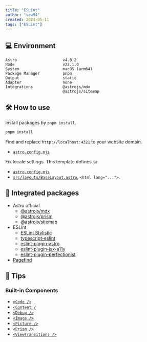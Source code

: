 ```yaml
---
title: "ESLint"
author: "vew94"
created: 2024-05-11
tags: ["ESLint"]
---
```


## 💻 Environment

```console
Astro                    v4.8.2
Node                     v22.1.0
System                   macOS (arm64)
Package Manager          pnpm
Output                   static
Adapter                  none
Integrations             @astrojs/mdx
                         @astrojs/sitemap
```

## 🛠️ How to use

Install packages by `pnpm install`.

```bash
pnpm install
```

Find and replace `http://localhost:4321` to your website domain.

- [`astro.config.mjs`](./astro.config.mjs)

Fix locale settings. This template defines `ja`.

- [`astro.config.mjs`](./astro.config.mjs)
- [`src/layouts/BaseLayout.astro`](src/layouts/BaseLayout.astro), `<html lang="...">`.

## 🚀 Integrated packages

- Astro official
  - [@astrojs/mdx](https://docs.astro.build/guides/integrations-guide/mdx/)
  - [@astrojs/prism](https://docs.astro.build/ja/reference/api-reference/#prism-)
  - [@astrojs/sitemap](https://docs.astro.build/guides/integrations-guide/sitemap/)
- ESLint
  - [ESLint Stylistic](https://eslint.style)
  - [typescript-eslint](https://typescript-eslint.io)
  - [eslint-plugin-astro](https://ota-meshi.github.io/eslint-plugin-astro/)
  - [eslint-plugin-jsx-a11y](https://github.com/jsx-eslint/eslint-plugin-jsx-a11y)
  - [eslint-plugin-perfectionist](https://eslint-plugin-perfectionist.azat.io)
- [Pagefind](https://pagefind.app)

## 📘 Tips

### Built-in Components

- [`<Code />`](https://docs.astro.build/ja/reference/api-reference/#code-)
- [`<Content /`](https://docs.astro.build/ja/reference/api-reference/#content-)
- [`<Debug />`](https://docs.astro.build/ja/reference/api-reference/#debug-)
- [`<Image />`](https://docs.astro.build/ja/reference/api-reference/#image-)
- [`<Picture />`](https://docs.astro.build/ja/reference/api-reference/#picture-)
- [`<Prism />`](https://docs.astro.build/ja/reference/api-reference/#prism-)
- [`<ViewTransitions />`](https://docs.astro.build/ja/reference/api-reference/#viewtransitions-)
